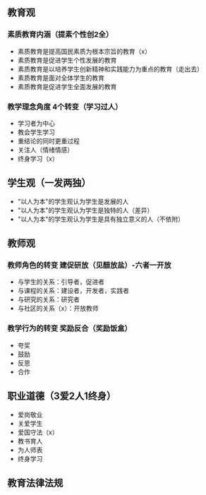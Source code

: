 ## 教育观

### 素质教育内涵（提素个性创2全）

- 素质教育是提高国民素质为根本宗旨的教育（x）
- 素质教育是促进学生个性发展的教育
- 素质教育是以培养学生创新精神和实践能力为重点的教育（走出去）
- 素质教育是面对全体学生的教育
- 素质教育是促进学生全面发展的教育

### 教学理念角度 4个转变（学习过人）

- 学习者为中心
- 教会学生学习
- 重结论的同时更重过程
- 关注人（情绪情感）
- 终身学习（x）

## 学生观（一发两独）

- "以人为本"的学生观认为学生是发展的人
- "以人为本"的学生观认为学生是独特的人（差异）
- "以人为本"的学生观认为学生是具有独立意义的人（不依附）

## 教师观

### 教师角色的转变 建促研放（见醋放盐）-六者一开放

- 与学生的关系：引导者，促进者
- 与课程的关系：建设者，开发者，实践者
- 与研究的关系：研究者
- 与社区的关系（x）：开放教师

### 教学行为的转变 奖励反合（奖励饭盒）

- 夸奖
- 鼓励
- 反思
- 合作

## 职业道德（3爱2人1终身）

- 爱岗敬业
- 关爱学生
- 爱国守法（x）
- 教书育人
- 为人师表
- 终身学习

## 教育法律法规




